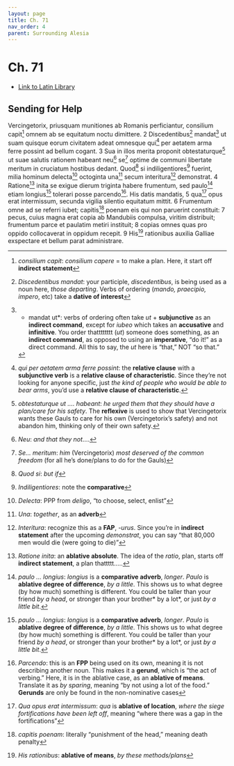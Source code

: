 ```yaml
---
layout: page
title: Ch. 71
nav_order: 4
parent: Surrounding Alesia
---
```


# Ch. 71

- [Link to Latin Library](https://www.thelatinlibrary.com/caesar/gallic/gall7.shtml#71)

## Sending for Help 

Vercingetorix, priusquam munitiones ab Romanis perficiantur, consilium capit[^1] omnem ab se equitatum noctu dimittere. 2 Discedentibus[^2] mandat[^3] ut suam quisque eorum civitatem adeat omnesque qui[^4] per aetatem arma ferre possint ad bellum cogant. 3 Sua in illos merita proponit obtestaturque[^5] ut suae salutis rationem habeant neu[^6] se[^7] optime de communi libertate meritum in cruciatum hostibus dedant. Quod[^8] si indiligentiores[^9] fuerint, milia hominum delecta[^10] octoginta una[^11] secum interitura[^12] demonstrat. 4 Ratione[^13] inita se exigue dierum triginta habere frumentum, sed paulo[^14] etiam longius[^14] tolerari posse parcendo[^15]. His datis mandatis, 5 qua[^16] opus erat intermissum, secunda vigilia silentio equitatum mittit. 6 Frumentum omne ad se referri iubet; capitis[^17] poenam eis qui non paruerint constituit: 7 pecus, cuius magna erat copia ab Mandubiis compulsa, viritim distribuit; frumentum parce et paulatim metiri instituit; 8 copias omnes quas pro oppido collocaverat in oppidum recepit. 9 His[^18] rationibus auxilia Galliae exspectare et bellum parat administrare.


[^1]: *consilium capit*: *consilium capere* = to make a plan. Here, it start off **indirect statement**

[^2]: *Discedentibus mandat*: your participle, *discedentibus*, is being used as a noun here, *those departing*. Verbs of ordering (*mando, praecipio, impero*, etc) take a **dative of interest**

[^3]:* mandat ut*: verbs of ordering often take *ut* + **subjunctive** as an **indirect command**, except for *iubeo* which takes an **accusative** and **infinitive**. You order thatttttttt (*ut*) someone does something, as an **indirect command**, as opposed to using an **imperative**, “do it!” as a direct command. All this to say, the *ut* here is “that,” NOT “so that.”

[^4]: *qui per aetatem arma ferre possint*: the **relative clause** with a **subjunctive verb** is a **relative clause of characteristic**. Since they’re not looking for anyone specific, just *the kind of people who would be able to bear arms*, you’d use a **relative clause of characteristic**.

[^5]: *obtestaturque ut …. habeant*: *he urged them that they should have a plan/care for his safety*. The **reflexive** is used to show that Vercingetorix wants these Gauls to care for his own (Vercingetorix’s safety) and not abandon him, thinking only of their own safety.

[^6]: *Neu*: *and that they not*….

[^7]: *Se… meritum*: *him* (Vercingetorix) *most deserved of the common freedom* (for all he’s done/plans to do for the Gauls)

[^8]: *Quod si*: *but if*

[^9]: *Indiligentiores*: note the **comparative**

[^10]: *Delecta*: PPP from *deligo*, “to choose, select, enlist”

[^11]: *Una*: *together*, as an **adverb**

[^12]: *Interitura*: recognize this as a **FAP**, -*urus*. Since you’re in **indirect statement** after the upcoming *demonstrat*, you can say “that 80,000 men would die (were going to die)”

[^13]: *Ratione inita*: an **ablative absolute**. The idea of the *ratio*, plan, starts off **indirect statement**, a plan thattttt…..

[^14]: *paulo … longius*: *longius* is a **comparative adverb**, *longer*. *Paulo* is **ablative degree of difference**, *by a little*. This shows us to what degree (by how much) something is different. You could be taller than your friend *by a head*, or stronger than your brother* by a lot*, or just *by a little bit*.

[^15]: *Parcendo*: this is an **FPP** being used on its own, meaning it is not describing another noun. This makes it a **gerund**, which is “the act of verbing.” Here, it is in the ablative case, as an **ablative of means**. Translate it as *by sparing*, meaning “by not using a lot of the food.” **Gerunds** are only be found in the non-nominative cases

[^16]: *Qua opus erat intermissum*: *qua* is **ablative of location**, *where the siege fortifications have been left off*, meaning “where there was a gap in the fortifications”

[^17]: *capitis poenam*: literally “punishment of the head,” meaning death penalty

[^18]: *His rationibus*: **ablative of means**, *by these methods/plans*
